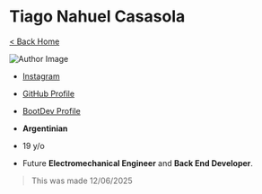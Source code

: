 # Tiago Nahuel Casasola

[< Back Home](/)

![Author Image](/images/author.png)

- [Instagram](https://www.instagram.com/_tiago_casasolaa/)
- [GitHub Profile](https://github.com/tiago20-08)
- [BootDev Profile](https://www.boot.dev/u/ttiago4)

- **Argentinian**
- 19 y/o
- Future **Electromechanical Engineer** and **Back End Developer**.

> This was made 12/06/2025
